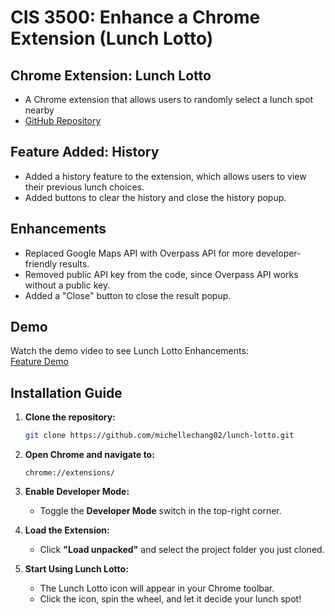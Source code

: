 # **CIS 3500: Enhance a Chrome Extension (Lunch Lotto)**

## **Chrome Extension: Lunch Lotto**
- A Chrome extension that allows users to randomly select a lunch spot nearby
- [GitHub Repository](https://github.com/jessie-sr/lunch-lotto)

## **Feature Added: History**

- Added a history feature to the extension, which allows users to view their previous lunch choices.
- Added buttons to clear the history and close the history popup.


## **Enhancements**
- Replaced Google Maps API with Overpass API for more developer-friendly results.
- Removed public API key from the code, since Overpass API works without a public key.
- Added a "Close" button to close the result popup.

## **Demo**  

Watch the demo video to see Lunch Lotto Enhancements:  
[Feature Demo](https://youtu.be/JcChSmITClA)


## **Installation Guide**

1. **Clone the repository:**  
   ```bash
   git clone https://github.com/michellechang02/lunch-lotto.git
   ```  


2. **Open Chrome and navigate to:**  
   ```text
   chrome://extensions/
   ```

3. **Enable Developer Mode:**  
   - Toggle the **Developer Mode** switch in the top-right corner.

4. **Load the Extension:**  
   - Click **"Load unpacked"** and select the project folder you just cloned.  

5. **Start Using Lunch Lotto:**  
   - The Lunch Lotto icon will appear in your Chrome toolbar.  
   - Click the icon, spin the wheel, and let it decide your lunch spot!





